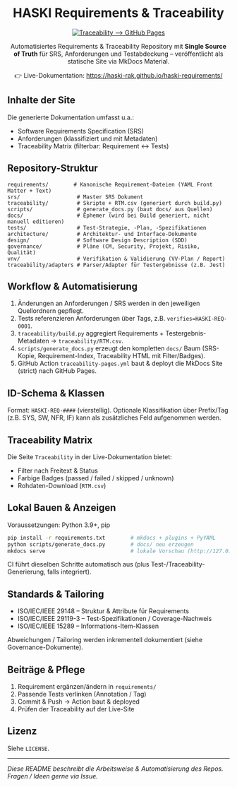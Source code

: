 <div align="center">

# HASKI Requirements & Traceability

[![Traceability --> GitHub Pages](https://github.com/HASKI-RAK/haski-requirements/actions/workflows/traceability-pages.yml/badge.svg)](https://github.com/HASKI-RAK/haski-requirements/actions/workflows/traceability-pages.yml)

Automatisiertes Requirements & Traceability Repository mit **Single Source of Truth** für SRS, Anforderungen und Testabdeckung – veröffentlicht als statische Site via MkDocs Material.

👉 Live-Dokumentation: https://haski-rak.github.io/haski-requirements/

</div>

## Inhalte der Site
Die generierte Dokumentation umfasst u.a.:
- Software Requirements Specification (SRS)
- Anforderungen (klassifiziert und mit Metadaten)
- Traceability Matrix (filterbar: Requirement ↔ Tests)

## Repository-Struktur
```
requirements/        # Kanonische Requirement-Dateien (YAML Front Matter + Text)
srs/                  # Master SRS Dokument
traceability/         # Skripte + RTM.csv (generiert durch build.py)
scripts/              # generate_docs.py (baut docs/ aus Quellen)
docs/                 # Ephemer (wird bei Build generiert, nicht manuell editieren)
tests/                # Test-Strategie, -Plan, -Spezifikationen
architecture/         # Architektur- und Interface-Dokumente
design/               # Software Design Description (SDD)
governance/           # Pläne (CM, Security, Projekt, Risiko, Qualität)
vnv/                  # Verifikation & Validierung (VV-Plan / Report)
traceability/adapters # Parser/Adapter für Testergebnisse (z.B. Jest)
```

## Workflow & Automatisierung
1. Änderungen an Anforderungen / SRS werden in den jeweiligen Quellordnern gepflegt.
2. Tests referenzieren Anforderungen über Tags, z.B. `verifies=HASKI-REQ-0001`.
3. `traceability/build.py` aggregiert Requirements + Testergebnis-Metadaten → `traceability/RTM.csv`.
4. `scripts/generate_docs.py` erzeugt den kompletten `docs/` Baum (SRS-Kopie, Requirement-Index, Traceability HTML mit Filter/Badges).
5. GitHub Action `traceability-pages.yml` baut & deployt die MkDocs Site (strict) nach GitHub Pages.


## ID-Schema & Klassen
Format: `HASKI-REQ-####` (vierstellig). Optionale Klassifikation über Prefix/Tag (z.B. SYS, SW, NFR, IF) kann als zusätzliches Feld aufgenommen werden.


## Traceability Matrix
Die Seite `Traceability` in der Live-Dokumentation bietet:
- Filter nach Freitext & Status
- Farbige Badges (passed / failed / skipped / unknown)
- Rohdaten-Download (`RTM.csv`)

## Lokal Bauen & Anzeigen
Voraussetzungen: Python 3.9+, pip

```bash
pip install -r requirements.txt        # mkdocs + plugins + PyYAML
python scripts/generate_docs.py        # docs/ neu erzeugen
mkdocs serve                           # lokale Vorschau (http://127.0.0.1:8000)
```

CI führt dieselben Schritte automatisch aus (plus Test-/Traceability-Generierung, falls integriert).

## Standards & Tailoring
- ISO/IEC/IEEE 29148 – Struktur & Attribute für Requirements
- ISO/IEC/IEEE 29119-3 – Test-Spezifikationen / Coverage-Nachweis
- ISO/IEC/IEEE 15289 – Informations-Item-Klassen

Abweichungen / Tailoring werden inkrementell dokumentiert (siehe Governance-Dokumente).

## Beiträge & Pflege
1. Requirement ergänzen/ändern in `requirements/`
2. Passende Tests verlinken (Annotation / Tag)
3. Commit & Push → Action baut & deployed
4. Prüfen der Traceability auf der Live-Site

## Lizenz
Siehe `LICENSE`.

---
_Diese README beschreibt die Arbeitsweise & Automatisierung des Repos. Fragen / Ideen gerne via Issue._
